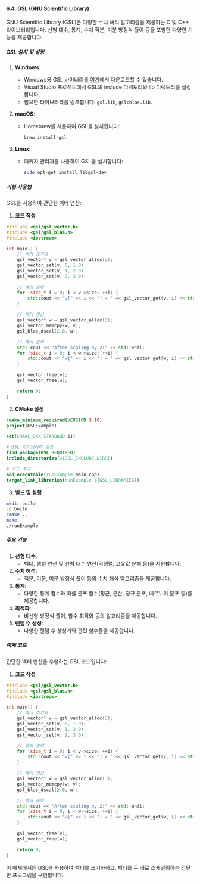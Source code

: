 #### 6.4. GSL (GNU Scientific Library)

GNU Scientific Library (GSL)은 다양한 수치 해석 알고리즘을 제공하는 C 및 C++ 라이브러리입니다. 선형 대수, 통계, 수치 적분, 미분 방정식 풀이 등을 포함한 다양한 기능을 제공합니다.

##### GSL 설치 및 설정

1. **Windows**:
   - Windows용 GSL 바이너리를 [여기](https://sourceforge.net/projects/gnuwin32/files/gsl/1.8/)에서 다운로드할 수 있습니다.
   - Visual Studio 프로젝트에서 GSL의 include 디렉토리와 lib 디렉토리를 설정합니다.
   - 필요한 라이브러리를 링크합니다: `gsl.lib`, `gslcblas.lib`.

2. **macOS**:
   - Homebrew를 사용하여 GSL을 설치합니다:
     ```bash
     brew install gsl
     ```

3. **Linux**:
   - 패키지 관리자를 사용하여 GSL을 설치합니다:
     ```bash
     sudo apt-get install libgsl-dev
     ```

##### 기본 사용법

GSL을 사용하여 간단한 벡터 연산:

1. **코드 작성**

```cpp
#include <gsl/gsl_vector.h>
#include <gsl/gsl_blas.h>
#include <iostream>

int main() {
    // 벡터 초기화
    gsl_vector* v = gsl_vector_alloc(3);
    gsl_vector_set(v, 0, 1.0);
    gsl_vector_set(v, 1, 2.0);
    gsl_vector_set(v, 2, 3.0);

    // 벡터 출력
    for (size_t i = 0; i < v->size; ++i) {
        std::cout << "v[" << i << "] = " << gsl_vector_get(v, i) << std::endl;
    }

    // 벡터 연산
    gsl_vector* w = gsl_vector_alloc(3);
    gsl_vector_memcpy(w, v);
    gsl_blas_dscal(2.0, w);

    // 벡터 출력
    std::cout << "After scaling by 2:" << std::endl;
    for (size_t i = 0; i < w->size; ++i) {
        std::cout << "w[" << i << "] = " << gsl_vector_get(w, i) << std::endl;
    }

    gsl_vector_free(v);
    gsl_vector_free(w);

    return 0;
}
```

2. **CMake 설정**

```cmake
cmake_minimum_required(VERSION 3.10)
project(GSLExample)

set(CMAKE_CXX_STANDARD 11)

# GSL 라이브러리 설정
find_package(GSL REQUIRED)
include_directories(${GSL_INCLUDE_DIRS})

# 코드 추가
add_executable(runExample main.cpp)
target_link_libraries(runExample ${GSL_LIBRARIES})
```

3. **빌드 및 실행**

```bash
mkdir build
cd build
cmake ..
make
./runExample
```

##### 주요 기능

1. **선형 대수**:
   - 벡터, 행렬 연산 및 선형 대수 연산(역행렬, 고유값 분해 등)을 지원합니다.
2. **수치 해석**:
   - 적분, 미분, 미분 방정식 풀이 등의 수치 해석 알고리즘을 제공합니다.
3. **통계**:
   - 다양한 통계 함수와 확률 분포 함수(평균, 분산, 정규 분포, 베르누이 분포 등)를 제공합니다.
4. **최적화**:
   - 비선형 방정식 풀이, 함수 최적화 등의 알고리즘을 제공합니다.
5. **랜덤 수 생성**:
   - 다양한 랜덤 수 생성기와 관련 함수들을 제공합니다.

##### 예제 코드

간단한 벡터 연산을 수행하는 GSL 코드입니다:

1. **코드 작성**

```cpp
#include <gsl/gsl_vector.h>
#include <gsl/gsl_blas.h>
#include <iostream>

int main() {
    // 벡터 초기화
    gsl_vector* v = gsl_vector_alloc(3);
    gsl_vector_set(v, 0, 1.0);
    gsl_vector_set(v, 1, 2.0);
    gsl_vector_set(v, 2, 3.0);

    // 벡터 출력
    for (size_t i = 0; i < v->size; ++i) {
        std::cout << "v[" << i << "] = " << gsl_vector_get(v, i) << std::endl;
    }

    // 벡터 연산
    gsl_vector* w = gsl_vector_alloc(3);
    gsl_vector_memcpy(w, v);
    gsl_blas_dscal(2.0, w);

    // 벡터 출력
    std::cout << "After scaling by 2:" << std::endl;
    for (size_t i = 0; i < w->size; ++i) {
        std::cout << "w[" << i << "] = " << gsl_vector_get(w, i) << std::endl;
    }

    gsl_vector_free(v);
    gsl_vector_free(w);

    return 0;
}
```

이 예제에서는 GSL을 사용하여 벡터를 초기화하고, 벡터를 두 배로 스케일링하는 간단한 프로그램을 구현합니다.
